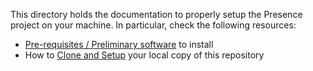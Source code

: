 
This directory holds the documentation to properly setup the Presence project on your machine.
In particular, check the following resources:

* [Pre-requisites / Preliminary software](preliminaries.md) to install
* How to [Clone and Setup](install.md) your local copy of this repository

